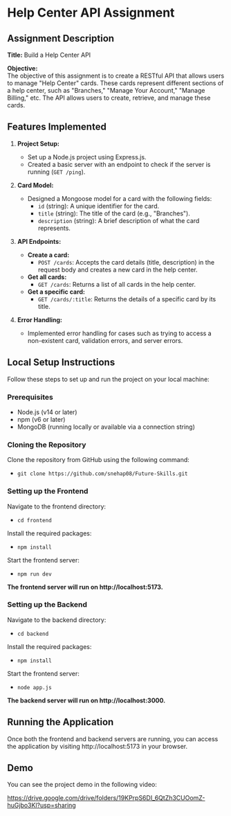 # Help Center API Assignment

## Assignment Description

**Title:** Build a Help Center API

**Objective:**  
The objective of this assignment is to create a RESTful API that allows users to manage "Help Center" cards. These cards represent different sections of a help center, such as "Branches," "Manage Your Account," "Manage Billing," etc. The API allows users to create, retrieve, and manage these cards.

## Features Implemented

1. **Project Setup:**
   - Set up a Node.js project using Express.js.
   - Created a basic server with an endpoint to check if the server is running (`GET /ping`).

2. **Card Model:**
   - Designed a Mongoose model for a card with the following fields:
     - `id` (string): A unique identifier for the card.
     - `title` (string): The title of the card (e.g., "Branches").
     - `description` (string): A brief description of what the card represents.

3. **API Endpoints:**
   - **Create a card:**  
     - `POST /cards`: Accepts the card details (title, description) in the request body and creates a new card in the help center.
   - **Get all cards:**  
     - `GET /cards`: Returns a list of all cards in the help center.
   - **Get a specific card:**  
     - `GET /cards/:title`: Returns the details of a specific card by its title.

4. **Error Handling:**
   - Implemented error handling for cases such as trying to access a non-existent card, validation errors, and server errors.

## Local Setup Instructions

Follow these steps to set up and run the project on your local machine:

### Prerequisites

- Node.js (v14 or later)
- npm (v6 or later)
- MongoDB (running locally or available via a connection string)

### Cloning the Repository

Clone the repository from GitHub using the following command:

- `git clone https://github.com/snehap08/Future-Skills.git`

 ### Setting up the Frontend

Navigate to the frontend directory:

- `cd frontend`

Install the required packages:

- `npm install`

Start the frontend server:

- `npm run dev`

**The frontend server will run on http://localhost:5173.**

 ### Setting up the Backend

Navigate to the backend directory:

- `cd backend`

Install the required packages:

- `npm install`

Start the frontend server:

- `node app.js`

**The backend server will run on http://localhost:3000.**


## Running the Application

Once both the frontend and backend servers are running, you can access the application by visiting http://localhost:5173 in your browser.


## Demo

You can see the project demo in the following video:

https://drive.google.com/drive/folders/19KPrpS6DI_6QtZh3CUOomZ-huGjbo3Kl?usp=sharing
